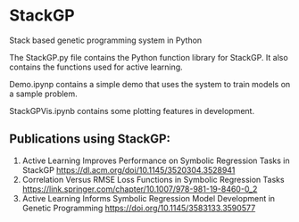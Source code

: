 # StackGP
Stack based genetic programming system in Python


The StackGP.py file contains the Python function library for StackGP. It also contains the functions used for active learning. 

Demo.ipynp contains a simple demo that uses the system to train models on a sample problem.

StackGPVis.ipynb contains some plotting features in development. 

## Publications using StackGP: 

1. Active Learning Improves Performance on Symbolic Regression Tasks in StackGP https://dl.acm.org/doi/10.1145/3520304.3528941 
2. Correlation Versus RMSE Loss Functions in Symbolic Regression Tasks https://link.springer.com/chapter/10.1007/978-981-19-8460-0_2
3. Active Learning Informs Symbolic Regression Model Development in Genetic Programming https://doi.org/10.1145/3583133.3590577 

